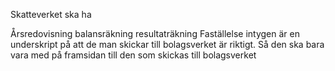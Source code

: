 

Skatteverket ska ha 


Årsredovisning balansräkning resultaträkning
Faställelse intygen är en underskript på att de man skickar till bolagsverket är riktigt. 
Så den ska bara vara med på framsidan till den som skickas till bolagsverket